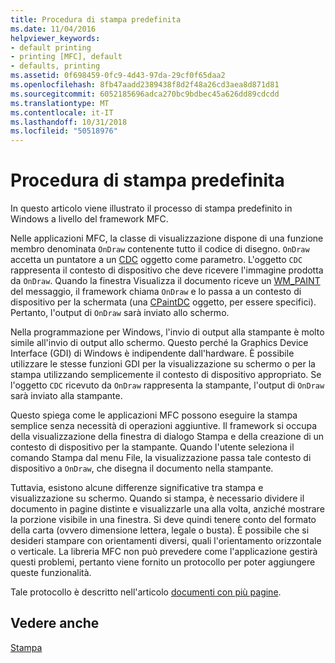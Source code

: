 ```yaml
---
title: Procedura di stampa predefinita
ms.date: 11/04/2016
helpviewer_keywords:
- default printing
- printing [MFC], default
- defaults, printing
ms.assetid: 0f698459-0fc9-4d43-97da-29cf0f65daa2
ms.openlocfilehash: 8fb47aadd2389438f8d2f48a26cd3aea8d871d81
ms.sourcegitcommit: 6052185696adca270bc9bdbec45a626dd89cdcdd
ms.translationtype: MT
ms.contentlocale: it-IT
ms.lasthandoff: 10/31/2018
ms.locfileid: "50518976"
---
```

# <a name="how-default-printing-is-done"></a>Procedura di stampa predefinita

In questo articolo viene illustrato il processo di stampa predefinito in Windows a livello del framework MFC.

Nelle applicazioni MFC, la classe di visualizzazione dispone di una funzione membro denominata `OnDraw` contenente tutto il codice di disegno. `OnDraw` accetta un puntatore a un [CDC](../mfc/reference/cdc-class.md) oggetto come parametro. L'oggetto `CDC` rappresenta il contesto di dispositivo che deve ricevere l'immagine prodotta da `OnDraw`. Quando la finestra Visualizza il documento riceve un [WM_PAINT](/windows/desktop/gdi/wm-paint) del messaggio, il framework chiama `OnDraw` e lo passa a un contesto di dispositivo per la schermata (una [CPaintDC](../mfc/reference/cpaintdc-class.md) oggetto, per essere specifici). Pertanto, l'output di `OnDraw` sarà inviato allo schermo.

Nella programmazione per Windows, l'invio di output alla stampante è molto simile all'invio di output allo schermo. Questo perché la Graphics Device Interface (GDI) di Windows è indipendente dall'hardware. È possibile utilizzare le stesse funzioni GDI per la visualizzazione su schermo o per la stampa utilizzando semplicemente il contesto di dispositivo appropriato. Se l'oggetto `CDC` ricevuto da `OnDraw` rappresenta la stampante, l'output di `OnDraw` sarà inviato alla stampante.

Questo spiega come le applicazioni MFC possono eseguire la stampa semplice senza necessità di operazioni aggiuntive. Il framework si occupa della visualizzazione della finestra di dialogo Stampa e della creazione di un contesto di dispositivo per la stampante. Quando l'utente seleziona il comando Stampa dal menu File, la visualizzazione passa tale contesto di dispositivo a `OnDraw`, che disegna il documento nella stampante.

Tuttavia, esistono alcune differenze significative tra stampa e visualizzazione su schermo. Quando si stampa, è necessario dividere il documento in pagine distinte e visualizzarle una alla volta, anziché mostrare la porzione visibile in una finestra. Si deve quindi tenere conto del formato della carta (ovvero dimensione lettera, legale o busta). È possibile che si desideri stampare con orientamenti diversi, quali l'orientamento orizzontale o verticale. La libreria MFC non può prevedere come l'applicazione gestirà questi problemi, pertanto viene fornito un protocollo per poter aggiungere queste funzionalità.

Tale protocollo è descritto nell'articolo [documenti con più pagine](../mfc/multipage-documents.md).

## <a name="see-also"></a>Vedere anche

[Stampa](../mfc/printing.md)

